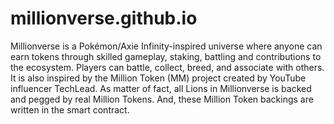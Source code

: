 # millionverse.github.io
Millionverse is a Pokémon/Axie Infinity-inspired universe where anyone can earn tokens through skilled gameplay, staking, battling and contributions to the ecosystem. Players can battle, collect, breed, and associate with others. It is also inspired by the Million Token (MM) project created by YouTube influencer TechLead. As matter of fact, all Lions in Millionverse is backed and pegged by real Million Tokens. And, these Million Token backings are written in the smart contract.
